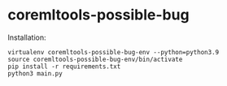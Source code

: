 # coremltools-possible-bug

Installation:

```
virtualenv coremltools-possible-bug-env --python=python3.9
source coremltools-possible-bug-env/bin/activate  
pip install -r requirements.txt
python3 main.py
```

